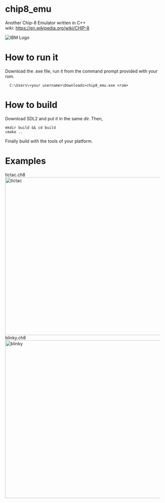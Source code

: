 # chip8_emu
Another Chip-8 Emulator written in C++\
wiki: https://en.wikipedia.org/wiki/CHIP-8

<img src="https://github.com/wuhoipok/chip8_emu/blob/main/IBM.JPG" alt="IBM Logo">

# How to run it
Download the .exe file, run it from the command prompt provided with your rom.
```
  C:\Users\<your username>\Downloads>chip8_emu.exe <rom>
```

# How to build
Download SDL2 and put it in the same dir. Then,
```
mkdir build && cd build
cmake ..
```
Finally build with the tools of your platform.

# Examples
tictac.ch8
<img src="https://github.com/wuhoipok/chip8_emu/blob/main/tictac.JPG" alt="tictac" width="512">
blinky.ch8
<img src="https://github.com/wuhoipok/chip8_emu/blob/main/blinky.JPG" alt="blinky" width="512">

